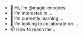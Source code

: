 - 👋 Hi, I’m @magic-encodes
- 👀 I’m interested in ...
- 🌱 I’m currently learning ...
- 💞️ I’m looking to collaborate on ...
- 📫 How to reach me ...

<!---
magic-encodes/magic-encodes is a ✨ special ✨ repository because its `README.md` (this file) appears on your GitHub profile.
You can click the Preview link to take a look at your changes.
--->
